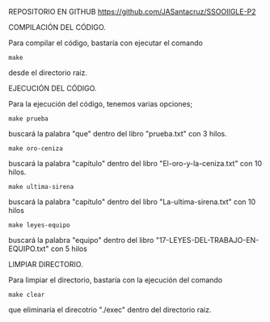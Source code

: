 REPOSITORIO EN GITHUB
https://github.com/JASantacruz/SSOOIIGLE-P2

COMPILACIÓN DEL CÓDIGO.

Para compilar el código, bastaría con ejecutar el comando

    make

desde el directorio raiz.

EJECUCIÓN DEL CÓDIGO.

Para la ejecución del código, tenemos varias opciones;

    make prueba

buscará la palabra "que" dentro del libro "prueba.txt" con 3 hilos.

    make oro-ceniza

buscará la palabra "capítulo" dentro del libro "El-oro-y-la-ceniza.txt" con 10 hilos.

    make ultima-sirena

buscará la palabra "capítulo" dentro del libro "La-ultima-sirena.txt" con 10 hilos

    make leyes-equipo

buscará la palabra "equipo" dentro del libro "17-LEYES-DEL-TRABAJO-EN-EQUIPO.txt" con 5 hilos

LIMPIAR DIRECTORIO.

Para limpiar el directorio, bastaría con la ejecución del comando

    make clear

que eliminaría el direcotrio "./exec" dentro del directorio raiz.
